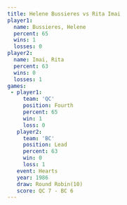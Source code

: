 ```yaml
---
title: Helene Bussieres vs Rita Imai
player1:                 
  name: Bussieres, Helene
  percent: 65            
  wins: 1                
  losses: 0              
player2:                 
  name: Imai, Rita       
  percent: 63            
  wins: 0                
  losses: 1              
games:
 - player1:          
     team: 'QC'      
     position: Fourth
     percent: 65     
     win: 1          
     loss: 0         
   player2:        
     team: 'BC'    
     position: Lead
     percent: 63   
     win: 0        
     loss: 1       
   event: Hearts        
   year: 1986           
   draw: Round Robin(10)
   score: QC 7 - BC 6   
---
```

